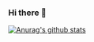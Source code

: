 ### Hi there 👋

[![Anurag's github stats](https://github-readme-stats.vercel.app/api?username=kilsonrs)](https://github.com/anuraghazra/github-readme-stats)
